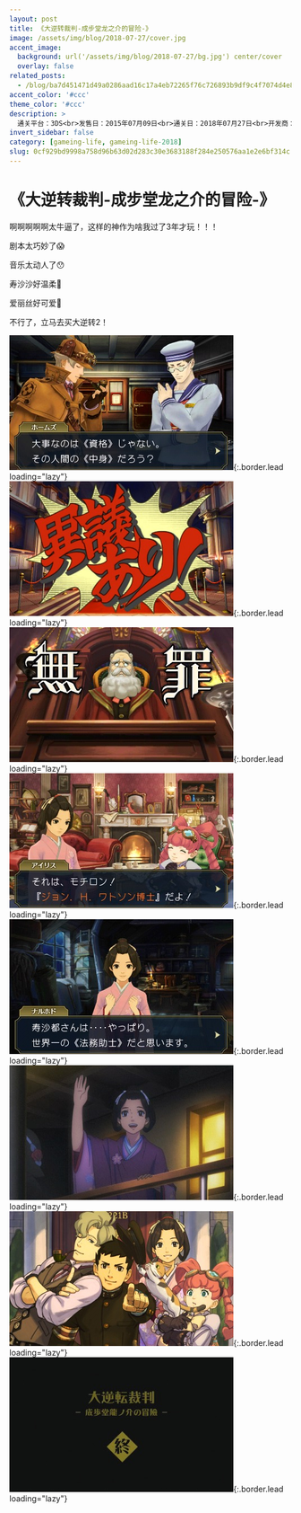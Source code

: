 ```yaml
---
layout: post
title: 《大逆转裁判-成步堂龙之介的冒险-》
image: /assets/img/blog/2018-07-27/cover.jpg
accent_image: 
  background: url('/assets/img/blog/2018-07-27/bg.jpg') center/cover
  overlay: false
related_posts:
  - /blog/ba7d451471d49a0286aad16c17a4eb72265f76c726893b9df9c4f7074d4e822a/
accent_color: '#ccc'
theme_color: '#ccc'
description: >
  通关平台：3DS<br>发售日：2015年07月09日<br>通关日：2018年07月27日<br>开发商：CAPCOM<br>发行商：CAPCOM
invert_sidebar: false
category: [gameing-life, gameing-life-2018]
slug: 0cf929bd9998a758d96b63d02d283c30e3683188f284e250576aa1e2e6bf314c
---
```


# 《大逆转裁判-成步堂龙之介的冒险-》

啊啊啊啊啊太牛逼了，这样的神作为啥我过了3年才玩！！！

剧本太巧妙了😱

音乐太动人了😯

寿沙沙好温柔🤤

爱丽丝好可爱🤤

不行了，立马去买大逆转2！

![](/assets/img/blog/2018-07-27/1.jpg){:.border.lead loading="lazy"}
![](/assets/img/blog/2018-07-27/2.jpg){:.border.lead loading="lazy"}
![](/assets/img/blog/2018-07-27/3.jpg){:.border.lead loading="lazy"}
![](/assets/img/blog/2018-07-27/4.jpg){:.border.lead loading="lazy"}
![](/assets/img/blog/2018-07-27/5.jpg){:.border.lead loading="lazy"}
![](/assets/img/blog/2018-07-27/6.jpg){:.border.lead loading="lazy"}
![](/assets/img/blog/2018-07-27/7.jpg){:.border.lead loading="lazy"}
![](/assets/img/blog/2018-07-27/8.jpg){:.border.lead loading="lazy"}

